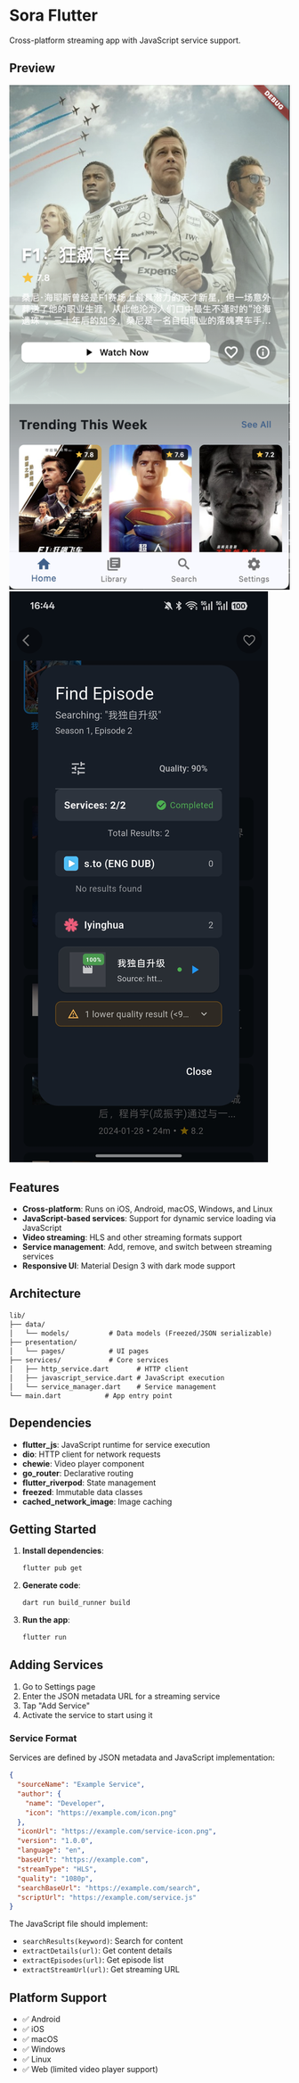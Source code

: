 # Sora Flutter

Cross-platform streaming app with JavaScript service support.

## Preview
![](/image/home.png)
![](/image/search.png)

## Features

- **Cross-platform**: Runs on iOS, Android, macOS, Windows, and Linux
- **JavaScript-based services**: Support for dynamic service loading via JavaScript
- **Video streaming**: HLS and other streaming formats support
- **Service management**: Add, remove, and switch between streaming services
- **Responsive UI**: Material Design 3 with dark mode support

## Architecture

```
lib/
├── data/
│   └── models/          # Data models (Freezed/JSON serializable)
├── presentation/
│   └── pages/           # UI pages
├── services/            # Core services
│   ├── http_service.dart       # HTTP client
│   ├── javascript_service.dart # JavaScript execution
│   └── service_manager.dart    # Service management
└── main.dart           # App entry point
```

## Dependencies

- **flutter_js**: JavaScript runtime for service execution
- **dio**: HTTP client for network requests
- **chewie**: Video player component
- **go_router**: Declarative routing
- **flutter_riverpod**: State management
- **freezed**: Immutable data classes
- **cached_network_image**: Image caching

## Getting Started

1. **Install dependencies**:
   ```bash
   flutter pub get
   ```

2. **Generate code**:
   ```bash
   dart run build_runner build
   ```

3. **Run the app**:
   ```bash
   flutter run
   ```

## Adding Services

1. Go to Settings page
2. Enter the JSON metadata URL for a streaming service
3. Tap "Add Service"
4. Activate the service to start using it

### Service Format

Services are defined by JSON metadata and JavaScript implementation:

```json
{
  "sourceName": "Example Service",
  "author": {
    "name": "Developer",
    "icon": "https://example.com/icon.png"
  },
  "iconUrl": "https://example.com/service-icon.png",
  "version": "1.0.0",
  "language": "en",
  "baseUrl": "https://example.com",
  "streamType": "HLS",
  "quality": "1080p",
  "searchBaseUrl": "https://example.com/search",
  "scriptUrl": "https://example.com/service.js"
}
```

The JavaScript file should implement:
- `searchResults(keyword)`: Search for content
- `extractDetails(url)`: Get content details
- `extractEpisodes(url)`: Get episode list
- `extractStreamUrl(url)`: Get streaming URL

## Platform Support

- ✅ Android
- ✅ iOS
- ✅ macOS
- ✅ Windows
- ✅ Linux
- ✅ Web (limited video player support)
